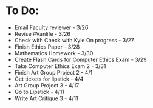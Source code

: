 # To Do:
* Email Faculty reviewer - 3/26
* Revise #Vanlife - 3/26
* Check with Check with Kyle On progress - 3/27
* Finish Ethics Paper - 3/28
* Mathematics Homework - 3/30
* Create Flash Cards for Computer Ethics Exam - 3/29
* Take Computer Ethics Exam 2 - 3/31
* Finish Art Group Project 2 - 4/1
* Get tickets for lipstick - 4/4
* Art Group Project 3 - 4/17
* Go to Lipstick - 4/11
* Write Art Critique 3 - 4/11